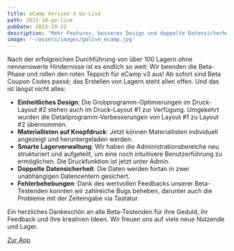 ```yaml
---
title: eCamp Version 3 Go-Live
path: 2023-10-go-live
pubDate: 2023-10-22
description: "Mehr Features, besseres Design und doppelte Datensicherheit! Jetzt loslegen!"
image: '~/assets/images/golive_ecamp.jpg'
---
```


Nach der erfolgreichen Durchführung von über 100 Lagern ohne nennenswerte Hindernisse ist es endlich so weit: Wir beenden die Beta-Phase und rollen den roten Teppich für eCamp v3 aus! Ab sofort sind Beta Coupon Codes passé; das Erstellen von Lagern steht allen offen. Und das ist längst nicht alles:

- **Einheitliches Design**: Die Grobprogramm-Optimierungen im Druck-Layout #2 stehen auch im Druck-Layout #1 zur Verfügung. Umgekehrt wurden die Detailprogramm-Verbesserungen von Layout #1 zu Layout #2 übernommen.
- **Materiallisten auf Knopfdruck**: Jetzt können Materiallisten individuell angezeigt und heruntergeladen werden.
- **Smarte Lagerverwaltung**: Wir haben die Administrationsbereiche neu strukturiert und aufgeteilt, um eine noch intuitivere Benutzerführung zu ermöglichen.
  Die Druckfunktion ist jetzt unter Admin.
- **Doppelte Datensicherheit**: Die Daten werden fortan in zwei unabhängigen Datencentern gesichert.
- **Fehlerbehebungen**: Dank des wertvollen Feedbacks unserer Beta-Testenden konnten wir zahlreiche Bugs beheben, darunter auch die Probleme mit der Zeiteingabe via Tastatur.

Ein herzliches Dankeschön an alle Beta-Testenden für ihre Geduld, ihr Feedback und ihre kreativen Ideen. Wir freuen uns auf viele neue Nutzende und Lager.

<a class="btn secondary mr-4 mb-4" href="https://app.ecamp3.ch" target="_blank">Zur App</a>
